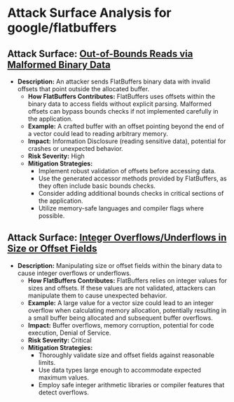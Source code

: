 # Attack Surface Analysis for google/flatbuffers

## Attack Surface: [Out-of-Bounds Reads via Malformed Binary Data](./attack_surfaces/out-of-bounds_reads_via_malformed_binary_data.md)

* **Description:** An attacker sends FlatBuffers binary data with invalid offsets that point outside the allocated buffer.
    * **How FlatBuffers Contributes:** FlatBuffers uses offsets within the binary data to access fields without explicit parsing. Malformed offsets can bypass bounds checks if not implemented carefully in the application.
    * **Example:** A crafted buffer with an offset pointing beyond the end of a vector could lead to reading arbitrary memory.
    * **Impact:** Information Disclosure (reading sensitive data), potential for crashes or unexpected behavior.
    * **Risk Severity:** High
    * **Mitigation Strategies:**
        *  Implement robust validation of offsets before accessing data.
        *  Use the generated accessor methods provided by FlatBuffers, as they often include basic bounds checks.
        *  Consider adding additional bounds checks in critical sections of the application.
        *  Utilize memory-safe languages and compiler flags where possible.

## Attack Surface: [Integer Overflows/Underflows in Size or Offset Fields](./attack_surfaces/integer_overflowsunderflows_in_size_or_offset_fields.md)

* **Description:** Manipulating size or offset fields within the binary data to cause integer overflows or underflows.
    * **How FlatBuffers Contributes:** FlatBuffers relies on integer values for sizes and offsets. If these values are not validated, attackers can manipulate them to cause unexpected behavior.
    * **Example:** A large value for a vector size could lead to an integer overflow when calculating memory allocation, potentially resulting in a small buffer being allocated and subsequent buffer overflows.
    * **Impact:** Buffer overflows, memory corruption, potential for code execution, Denial of Service.
    * **Risk Severity:** Critical
    * **Mitigation Strategies:**
        *  Thoroughly validate size and offset fields against reasonable limits.
        *  Use data types large enough to accommodate expected maximum values.
        *  Employ safe integer arithmetic libraries or compiler features that detect overflows.

